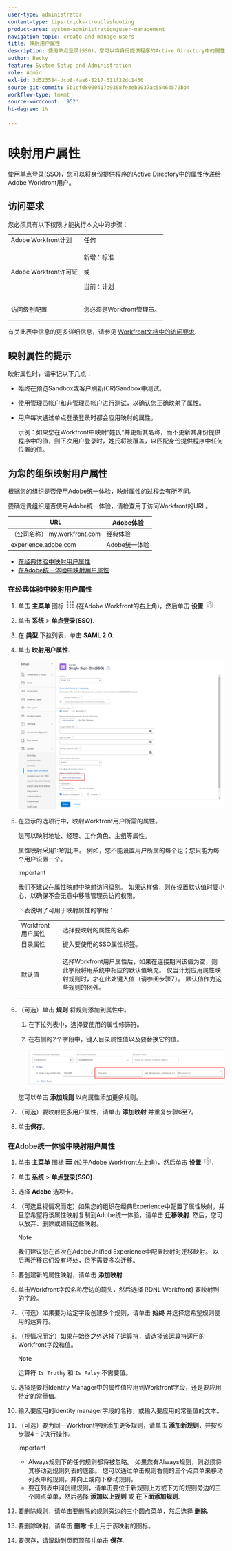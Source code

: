 ```yaml
---
user-type: administrator
content-type: tips-tricks-troubleshooting
product-area: system-administration;user-management
navigation-topic: create-and-manage-users
title: 映射用户属性
description: 使用单点登录(SSO)，您可以将身份提供程序的Active Directory中的属性传递给Adobe Workfront用户。
author: Becky
feature: System Setup and Administration
role: Admin
exl-id: 3d523584-dcb8-4aa6-8217-611f22dc1450
source-git-commit: 5b1efd8000417b9368fe3eb9037ac55464579bb4
workflow-type: tm+mt
source-wordcount: '952'
ht-degree: 1%

---
```


# 映射用户属性

<!--Audited 2/2024-->

使用单点登录(SSO)，您可以将身份提供程序的Active Directory中的属性传递给Adobe Workfront用户。

## 访问要求

您必须具有以下权限才能执行本文中的步骤：

<table style="table-layout:auto"> 
 <col> 
 <col> 
 <tbody> 
  <tr> 
   <td role="rowheader">Adobe Workfront计划</td> 
   <td>任何</td> 
  </tr> 
  <tr> 
   <td role="rowheader">Adobe Workfront许可证</td> 
   <td><p>新增：标准</p><p>或</p><p>当前：计划</p></td> 
  </tr> 
  <tr> 
   <td role="rowheader">访问级别配置</td> 
   <td> <p>您必须是Workfront管理员。</p> </td> 
  </tr> 
 </tbody> 
</table>

有关此表中信息的更多详细信息，请参见 [Workfront文档中的访问要求](/help/quicksilver/administration-and-setup/add-users/access-levels-and-object-permissions/access-level-requirements-in-documentation.md).


## 映射属性的提示

映射属性时，请牢记以下几点：

* 始终在预览Sandbox或客户刷新(CR)Sandbox中测试。
* 使用管理员帐户和非管理员帐户进行测试，以确认您正确映射了属性。
* 用户每次通过单点登录登录时都会应用映射的属性。

  示例：如果您在Workfront中映射“姓氏”并更新其名称，而不更新其身份提供程序中的值，则下次用户登录时，姓氏将被覆盖，以匹配身份提供程序中任何位置的值。

## 为您的组织映射用户属性

根据您的组织是否使用Adobe统一体验，映射属性的过程会有所不同。

要确定贵组织是否使用Adobe统一体验，请检查用于访问Workfront的URL。

| URL | Adobe体验 |
|---|---|
| （公司名称）.my.workfront.com | 经典体验 |
| experience.adobe.com | Adobe统一体验 |

* [在经典体验中映射用户属性](#map-user-attributes-in-the-classic-experience)
* [在Adobe统一体验中映射用户属性](#map-user-attributes-in-the-adobe-unified-experience)

### 在经典体验中映射用户属性

1. 单击 **主菜单** 图标 ![](assets/main-menu-icon.png) (在Adobe Workfront的右上角)，然后单击 **设置** ![](assets/gear-icon-settings.png).

1. 单击 **系统** > **单点登录(SSO)**.

1. 在 **类型** 下拉列表，单击 **SAML 2.0**.

1. 单击 **映射用户属性**.

   ![](assets/map-user-attributes.png)

1. 在显示的选项行中，映射Workfront用户所需的属性。

   您可以映射地址、经理、工作角色、主组等属性。

   属性映射采用1:1的比率。 例如，您不能设置用户所属的每个组；您只能为每个用户设置一个。

   >[!IMPORTANT]
   >
   >我们不建议在属性映射中映射访问级别。 如果这样做，则在设置默认值时要小心，以确保不会无意中移除管理员访问权限。

   下表说明了可用于映射属性的字段：

   <table style="table-layout:auto"> 
    <col data-mc-conditions=""> 
    <col data-mc-conditions=""> 
    <tbody> 
     <tr> 
      <td role="rowheader">Workfront 用户属性</td> 
      <td>选择要映射的属性的名称</td> 
     </tr> 
     <tr> 
      <td role="rowheader">目录属性</td> 
      <td>键入要使用的SSO属性标签。</td> 
     </tr> 
     <tr> 
      <td role="rowheader">默认值</td> 
      <td> <p>选择Workfront用户属性后，如果在连接期间该值为空，则此字段将用系统中相应的默认值填充。 仅当计划应用属性映射规则时，才在此处键入值（请参阅步骤7）。 默认值作为这些规则的例外。</td> 
     </tr> 
    </tbody> 
   </table>

1. （可选）单击 **规则** 将规则添加到属性中。

   1. 在下拉列表中，选择要使用的属性修饰符。
   1. 在右侧的2个字段中，键入目录属性值以及要替换它的值。

      ![](assets/rule-fields.png)

   您可以单击 **添加规则** 以向属性添加更多规则。

1. （可选）要映射更多用户属性，请单击 **添加映射** 并重复步骤6至7。
1. 单击&#x200B;**保存**。

### 在Adobe统一体验中映射用户属性

1. 单击 **主菜单** 图标 ![](assets/main-menu-left.png) (位于Adobe Workfront左上角)，然后单击 **设置** ![](assets/gear-icon-settings.png).

1. 单击 **系统** > **单点登录(SSO)**.

1. 选择 **Adobe** 选项卡。

1. （可选且视情况而定）如果您的组织在经典Experience中配置了属性映射，并且您希望将该属性映射复制到Adobe统一体验，请单击 **迁移映射**. 然后，您可以放弃、删除或编辑这些映射。

   >[!NOTE]
   >
   >我们建议您在首次在AdobeUnified Experience中配置映射时迁移映射。 以后再迁移它们没有坏处，但不需要多次迁移。

1. 要创建新的属性映射，请单击 **添加映射**.

1. 单击Workfront字段名称旁边的箭头，然后选择 [!DNL Workfront] 要映射到的字段。

1. （可选）如果要为给定字段创建多个规则，请单击 **始终** 并选择您希望规则使用的运算符。

1. （视情况而定）如果在始终之外选择了运算符，请选择该运算符适用的Workfront字段和值。

   >[!NOTE]
   >
   >运算符 `Is Truthy` 和 `Is Falsy` 不需要值。

1. 选择是要将Identity Manager中的属性值应用到Workfront字段，还是要应用特定的常量值。

1. 输入要应用的identity manager字段的名称，或输入要应用的常量值的文本。

1. （可选）要为同一Workfront字段添加更多规则，请单击 **添加新规则**，并按照步骤4 - 9执行操作。

   >[!IMPORTANT]
   >
   > * Always规则下的任何规则都将被忽略。 如果您有Always规则，则必须将其移动到规则列表的底部。 您可以通过单击规则右侧的三个点菜单来移动列表中的规则，并向上或向下移动规则。
   > * 要在列表中间创建规则，请单击要位于新规则上方或下方的规则旁边的三个圆点菜单，然后选择 **添加以上规则** 或 **在下面添加规则**.

1. 要删除规则，请单击要删除的规则旁边的三个圆点菜单，然后选择 **删除**.
1. 要删除映射，请单击 **删除** 卡上用于该映射的图标。

1. 要保存，请滚动到页面顶部并单击 **保存**.


